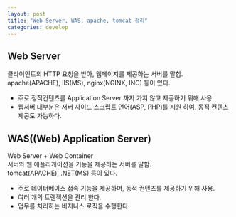 ```yaml
---
layout: post
title: "Web Server, WAS, apache, tomcat 정리"
categories: develop
---
```


## Web Server 

클라이언트의 HTTP 요청을 받아, 웹페이지를 제공하는 서버를 말함.   
apache(APACHE), IIS(MS), nginx(NGINX, INC) 등이 있다.  
- 주로 정적컨텐츠를 Application Server 까지 가지 않고 제공하기 위해 사용.  
- 웹서버 대부분은 서버 사이드 스크립트 언어(ASP, PHP)를 지원 하여, 동적 컨텐츠 제공도 가능하다.   

## WAS((Web) Application Server)

Web Server + Web Container  
서버와 웹 애플리케이션을 기능을 제공하는 서버를 말함.  
tomcat(APACHE), .NET(MS) 등이 있다.  
- 주로 데이터베이스 접속 기능을 제공하며, 동적 컨텐츠를 제공하기 위해 사용. 
- 여러 개의 트렌잭션을 관리 한다.  
- 업무를 처리하는 비지니스 로직을 수행한다.  

